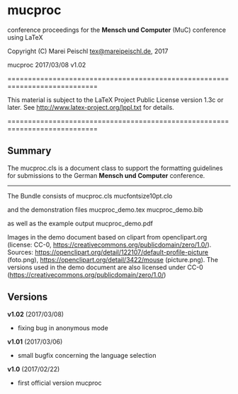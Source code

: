 # mucproc
conference proceedings for the **Mensch und Computer** (MuC) conference using LaTeX

 Copyright (C) Marei Peischl <tex@mareipeischl.de>, 2017

 mucproc 2017/03/08 v1.02

============================================================================

 This material is subject to the LaTeX Project Public License version 1.3c
 or later. See http://www.latex-project.org/lppl.txt for details.

============================================================================

Summary
------------------
The mucproc.cls is a document class to support the formatting guidelines for submissions to the German **Mensch und Computer** conference.

------------------

The Bundle consists of
mucproc.cls
mucfontsize10pt.clo

and the demonstration files
mucproc_demo.tex
mucproc_demo.bib

as well as the example output
mucproc_demo.pdf

Images in the demo document based on clipart from openclipart.org (license:
CC-0, https://creativecommons.org/publicdomain/zero/1.0/). Sources:
https://openclipart.org/detail/122107/default-profile-picture (foto.png), https://openclipart.org/detail/3422/mouse
(picture.png). The versions used in the demo document are also licensed under
CC-0 (https://creativecommons.org/publicdomain/zero/1.0/)


Versions
--------

**v1.02** (2017/03/08)
+ fixing bug in anonymous mode

**v1.01** (2017/03/06)
+ small bugfix concerning the language selection

**v1.0** (2017/02/22)
+ first official version mucproc

